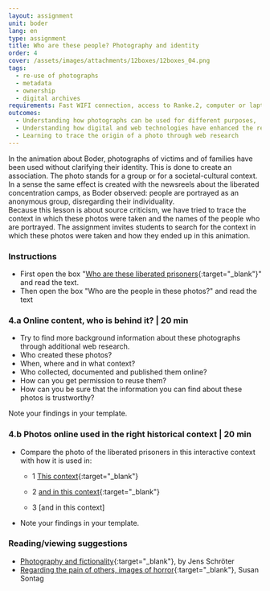```yaml
---
layout: assignment
unit: boder
lang: en
type: assignment
title: Who are these people? Photography and identity
order: 4
cover: /assets/images/attachments/12boxes/12boxes_04.png
tags:
  - re-use of photographs
  - metadata
  - ownership
  - digital archives
requirements: Fast WIFI connection, access to Ranke.2, computer or laptop, application on laptop or computer to view video.
outcomes:
  - Understanding how photographs can be used for different purposes,
  - Understanding how digital and web technologies have enhanced the re-use of photographs
  - Learning to trace the origin of a photo through web research
---
```


In the animation about Boder, photographs of victims and of families have been used without clarifying their identity. This is done to create an association. The photo stands for a group or for a societal-cultural context. In a sense the same effect is created with the newsreels about the liberated concentration camps, as Boder observed: people are portrayed as an anonymous group, disregarding their individuality.  
Because this lesson is about source criticism, we have tried to trace the context in which these photos were taken and the names of the people who are portrayed. The assignment invites students to search for the context in which these photos were taken and how they ended up in this animation.

<!-- more -->

<!-- briefing-student -->

### Instructions
<!-- section-contents -->

- First open the box "[Who are these liberated prisoners](https://ranke2.uni.lu/klynt/en/#Intro){:target="_blank"}" and read the text.
- Then open the box  "Who are the people in these photos?" and read the text

<!-- section -->

### 4.a  Online content, who is behind it? | 20 min
<!-- section-contents -->

- Try to find more background information about these photographs through additional web research.
- Who created these photos?
- When, where and in what context?
- Who collected, documented and published them online?
- How can you get permission to reuse them?
- How can you be sure that the information you can find about these photos is trustworthy?

Note your findings in your template.

<!-- section -->

### 4.b  Photos online used in the right historical context | 20 min
<!-- section-contents -->

- Compare the photo of the liberated prisoners in this interactive context with how it is used in:

  - 1 [This context](http://www1.northbrook28.net/~mrench/Period%209%20Jack%27s%20Group/Jobs.html){:target="_blank"}

  - 2 [and in this context](http://www1.northbrook28.net/~mrench/Period%209%20Jack%27s%20Group/Jobs.html){:target="_blank"}

  - 3 [and in this context] 

- Note your findings in your template.  

<!-- section -->

### Reading/viewing  suggestions
<!-- section-contents -->

- [Photography and fictionality](https://drive.google.com/open?id=1NT4m-KnYk7yq5ZnubifAnW6TcJScGQkX){:target="_blank"}, by Jens Schröter
- [Regarding the pain of others, images of horror](https://books.google.nl/books/about/Regarding_the_Pain_of_Others.html?id=XYo3AAAAQBAJ&source=kp_cover&redir_esc=y){:target="_blank"}, Susan Sontag

<!-- briefing-teacher -->

